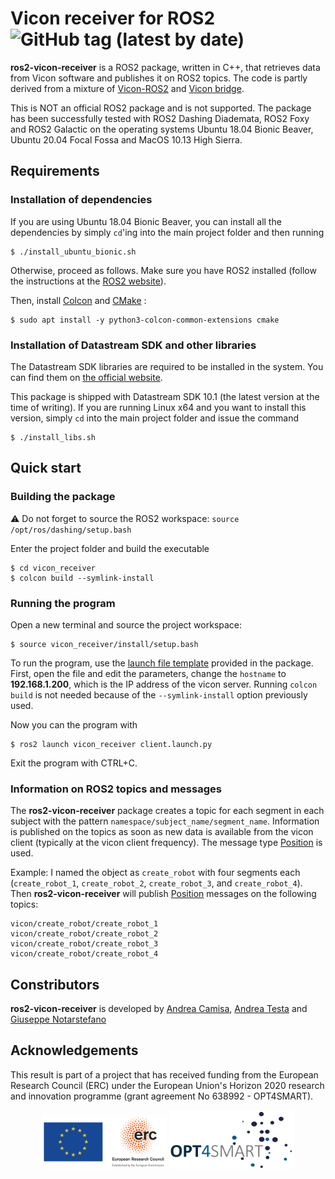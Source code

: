 # Vicon receiver for ROS2 ![GitHub tag (latest by date)](https://img.shields.io/github/v/tag/andreacamisa/ros2-vicon-receiver)

**ros2-vicon-receiver** is a ROS2 package, written in C++, that retrieves data from Vicon software and publishes it on ROS2 topics. The code is partly derived from a mixture of [Vicon-ROS2](https://github.com/aheuillet/Vicon-ROS2) and [Vicon bridge](https://github.com/ethz-asl/vicon_bridge).

This is NOT an official ROS2 package and is not supported. The package has been successfully tested with ROS2 Dashing Diademata, ROS2 Foxy and ROS2 Galactic on the operating systems Ubuntu 18.04 Bionic Beaver, Ubuntu 20.04 Focal Fossa and MacOS 10.13 High Sierra.

## Requirements

### Installation of dependencies

If you are using Ubuntu 18.04 Bionic Beaver, you can install all the dependencies by simply `cd`'ing into the main project folder and then running
```
$ ./install_ubuntu_bionic.sh
```

Otherwise, proceed as follows. Make sure you have ROS2 installed (follow the instructions at the [ROS2 website](https://index.ros.org/doc/ros2/Installation/)).

Then, install [Colcon](https://colcon.readthedocs.io/en/released/index.html) and [CMake](https://cmake.org/) :
```
$ sudo apt install -y python3-colcon-common-extensions cmake
```

### Installation of Datastream SDK and other libraries

The Datastream SDK libraries are required to be installed in the system. You can find them on [the official website](https://www.vicon.com/software/datastream-sdk/?section=downloads).

This package is shipped with Datastream SDK 10.1 (the latest version at the time of writing). If you are running Linux x64 and you want to install this version, simply `cd` into the main project folder and issue the command
```
$ ./install_libs.sh
```

## Quick start

### Building the package

:warning: Do not forget to source the ROS2 workspace: `source /opt/ros/dashing/setup.bash`

Enter the project folder and build the executable
```
$ cd vicon_receiver
$ colcon build --symlink-install
```

### Running the program

Open a new terminal and source the project workspace:
```
$ source vicon_receiver/install/setup.bash
```

To run the program, use the [launch file template](vicon_receiver/launch/client.launch.py) provided in the package. First, open the file and edit the parameters, change the `hostname` to **192.168.1.200**, which is the IP address of the vicon server. Running `colcon build` is not needed because of the `--symlink-install` option previously used.

Now you can the program with
```
$ ros2 launch vicon_receiver client.launch.py
```

Exit the program with CTRL+C.

### Information on ROS2 topics and messages

The **ros2-vicon-receiver** package creates a topic for each segment in each subject with the pattern `namespace/subject_name/segment_name`. Information is published on the topics as soon as new data is available from the vicon client (typically at the vicon client frequency). The message type [Position](vicon_receiver/msg/Position.msg) is used.

Example: I named the object as `create_robot` with four segments each (`create_robot_1`, `create_robot_2`, `create_robot_3`, and `create_robot_4`). Then **ros2-vicon-receiver** will publish [Position](vicon_receiver/msg/Position.msg) messages on the following topics:
```
vicon/create_robot/create_robot_1
vicon/create_robot/create_robot_2
vicon/create_robot/create_robot_3
vicon/create_robot/create_robot_4
```

## Constributors
**ros2-vicon-receiver** is developed by
[Andrea Camisa](https://www.unibo.it/sitoweb/a.camisa),
[Andrea Testa](https://www.unibo.it/sitoweb/a.testa) and
[Giuseppe Notarstefano](https://www.unibo.it/sitoweb/giuseppe.notarstefano)

## Acknowledgements
This result is part of a project that has received funding from the European Research Council (ERC) under the European Union's Horizon 2020 research and innovation programme (grant agreement No 638992 - OPT4SMART).

<p style="text-align:center">
  <img src="logo_ERC.png" width="200" />
  <img src="logo_OPT4Smart.png" width="200" /> 
</p>
